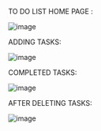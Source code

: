 TO DO LIST HOME PAGE :

![image](https://github.com/user-attachments/assets/870f216a-18ed-4d36-b095-a2192dffabed)

ADDING TASKS:

![image](https://github.com/user-attachments/assets/706518ee-fe83-44cb-a566-8e0e3fdda17b)

COMPLETED TASKS:

![image](https://github.com/user-attachments/assets/d1aebc76-e37a-4f7e-b448-b7b65cab1bc1)

AFTER DELETING TASKS:

![image](https://github.com/user-attachments/assets/88c20964-0e85-40d0-ba24-a2cefd484866)
